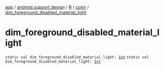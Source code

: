 [app](../../../index.md) / [android.support.design](../../index.md) / [R](../index.md) / [color](index.md) / [dim_foreground_disabled_material_light](.)

# dim_foreground_disabled_material_light

`static val dim_foreground_disabled_material_light: `[`Int`](https://kotlinlang.org/api/latest/jvm/stdlib/kotlin/-int/index.html)
`static val dim_foreground_disabled_material_light: `[`Int`](https://kotlinlang.org/api/latest/jvm/stdlib/kotlin/-int/index.html)